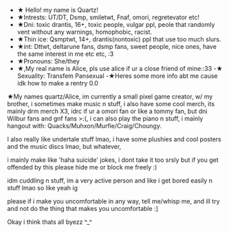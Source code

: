 - ★ Hello! my name is Quartz!
- ★Intrests: UT/DT, Dsmp, smiletwt, Fnaf, omori, regretevator etc!
- ★Dni: toxic drantis, 16+, toxic people, vulgar ppl, peole that randomly vent without any warnings, homophobic, racist.
- ★Thin ice: Qsmptwt, 14+, drantis(nontoxic) ppl that use too much slurs.
- ★int: Dttwt, deltarune fans, dsmp fans, sweet people, nice ones, have the same interest in me etc etc, :3
- ★Pronouns: She/they
- ★,My real name is Alice, pls use alice if ur a close friend of mine::33
-★ Sexuality: Transfem Pansexual
-★Heres some more info abt me cause idk how to make a rentry 0.0

★My names quartz/Alice, im currently a small pixel game creator, w/ my brother, i sometimes make music n stuff, i also have some cool merch, its mainly drm merch X3, idrc if ur a omori fan or like a tommy fan, but dni Wilbur fans and gnf fans >:(, i can also play the piano n stuff, i mainly hangout with: Quacks/Muhxon/Murfie/Craig/Choungy.

I also really like undertale stuff lmao, i have some plushies and cool posters and the music discs lmao, but whatever,

i mainly make like 'haha suicide' jokes, i dont take it too srsly but if you get offended by this please hide me or block me freely :)

idm cuddling n stuff, im a very active person and like i get bored easily n stuff lmao so like yeah ig

please if i make you uncomfortable in any way, tell me/whisp me, and ill try and not do the thing that makes you uncomfortable :]

Okay i think thats all byezz ^_^


